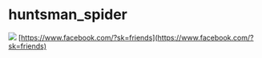 # huntsman_spider
![](https://scontent-sjc3-1.xx.fbcdn.net/v/t1.0-9/p843x403/143498268_3624949960929503_5867161532475000038_o.jpg?_nc_cat=1&ccb=2&_nc_sid=730e14&_nc_ohc=pB4JUWURH6YAX8fGleX&_nc_ht=scontent-sjc3-1.xx&tp=6&oh=c86011872d3a6407e7343e7fe9a0cd43&oe=603D4A64) 
 [https://www.facebook.com/?sk=friends](https://www.facebook.com/?sk=friends)
